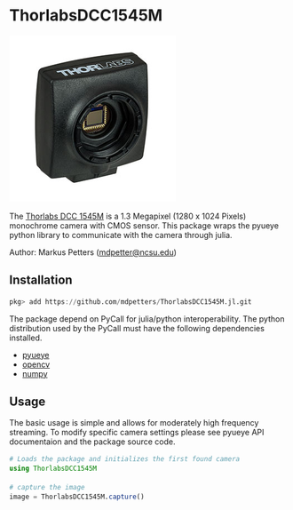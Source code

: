 # ThorlabsDCC1545M

![](doc/19418-lrg.jpg)

The [Thorlabs DCC 1545M](https://www.thorlabs.com/newgrouppage9.cfm?objectgroup_id=4024) is a 1.3 Megapixel (1280 x 1024 Pixels) monochrome camera with CMOS sensor. This package wraps the pyueye python library to communicate with the camera through julia.

Author: Markus Petters (mdpetter@ncsu.edu)

## Installation

```julia
pkg> add https://github.com/mdpetters/ThorlabsDCC1545M.jl.git
```

The package depend on PyCall for julia/python interoperability. The python distribution used by the PyCall must have the following dependencies installed.

- [pyueye](https://pypi.org/project/pyueye/)
- [opencv](https://pypi.org/project/opencv-python/)
- [numpy](https://pypi.org/project/numpy/)
 
## Usage

The basic usage is simple and allows for moderately high frequency streaming. To modify specific camera settings please see pyueye API documentaion and the package source code.

```julia
# Loads the package and initializes the first found camera
using ThorlabsDCC1545M

# capture the image
image = ThorlabsDCC1545M.capture()
```